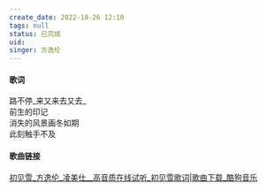 ```yaml
---
create_date: 2022-10-26 12:10 
tags: null
status: 已完成 
uid: 
singer: 方逸伦
---
```


#### 歌词

路不停_来又来去又去_  
前生的印记  
消失的风景画冬如期  
此刻触手不及  

#### 歌曲链接

[初见雪_方逸伦_凌美仕__高音质在线试听_初见雪歌词|歌曲下载_酷狗音乐](https://www.kugou.com/mixsong/3og9i990.html?frombaidu#hash=092EA54E9B6D8E9706D8A459DB79FCB6&album_id=30563794&album_audio_id=222468129)